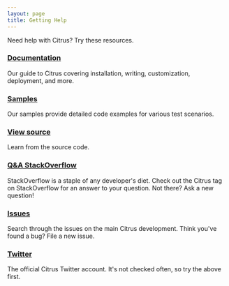 ```yaml
---
layout: page
title: Getting Help
---
```


Need help with Citrus? Try these resources.

### [Documentation](${site.path}docs/home/)

Our guide to Citrus covering installation, writing, customization, deployment, and more.

### [Samples](${site.path}samples/)

Our samples provide detailed code examples for various test scenarios.

### [View source](https://github.com/christophd/citrus)

Learn from the source code.

### [Q&A StackOverflow](https://stackoverflow.com/questions/tagged/citrus-framework)

StackOverflow is a staple of any developer's diet. Check out the Citrus tag
on StackOverflow for an answer to your question. Not there? Ask a new
question!

### [Issues](https://github.com/christophd/citrus/issues)

Search through the issues on the main Citrus development. Think you've
found a bug? File a new issue.

### [Twitter](https://twitter.com/citrus_test)

The official Citrus Twitter account. It's not checked often, so try the
above first.
